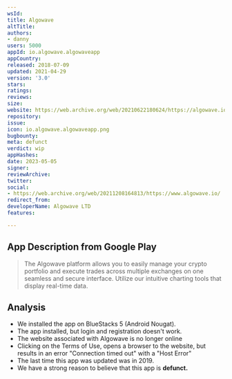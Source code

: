 ```yaml
---
wsId: 
title: Algowave
altTitle: 
authors:
- danny
users: 5000
appId: io.algowave.algowaveapp
appCountry: 
released: 2018-07-09
updated: 2021-04-29
version: '3.0'
stars: 
ratings: 
reviews: 
size: 
website: https://web.archive.org/web/20210622180624/https://algowave.io/
repository: 
issue: 
icon: io.algowave.algowaveapp.png
bugbounty: 
meta: defunct
verdict: wip
appHashes: 
date: 2023-05-05
signer: 
reviewArchive: 
twitter: 
social:
- https://web.archive.org/web/20211208164813/https://www.algowave.io/
redirect_from: 
developerName: Algowave LTD
features: 

---
```


## App Description from Google Play 

> The Algowave platform allows you to easily manage your crypto portfolio and execute trades across multiple exchanges on one seamless and secure interface. Utilize our intuitive charting tools that display real-time data.

## Analysis 

- We installed the app on BlueStacks 5 (Android Nougat). 
- The app installed, but login and registration doesn't work.  
- The website associated with Algowave is no longer online 
- Clicking on the Terms of Use, opens a browser to the website, but results in an error "Connection timed out" with a "Host Error"
- The last time this app was updated was in 2019.
- We have a strong reason to believe that this app is **defunct.**